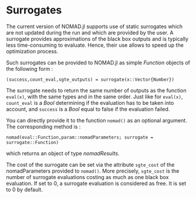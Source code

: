 # Surrogates

The current version of NOMAD.jl supports use of static surrogates which are not updated during the run and which are provided by the user. A surrogate provides approximations of the black box outputs and is typically less time-consuming to
evaluate. Hence, their use allows to speed up the optimization process.

Such surrogates can be provided to NOMAD.jl as simple *Function* objects of the
following form :

    (success,count_eval,sgte_outputs) = surrogate(x::Vector{Number})

The surrogate needs to return the same number of outputs as the function
`eval(x)`, with the same types and in the same order. Just like for `eval(x)`,
`count_eval` is a *Bool* determining if the evaluation has to be taken into account,
and `success` is a *Bool* equal to false if the evaluation failed.

You can directly provide it to the function `nomad()` as an optional argument. The
corresponding method is :

    nomad(eval::Function,param::nomadParameters; surrogate = surrogate::Function)

which returns an object of type *nomadResults*.

The cost of the surrogate can be set via the attribute `sgte_cost` of the
nomadParameters provided to `nomad()`. More precisely, `sgte_cost` is the number
of surrogate evaluations costing as much as one black box evaluation.
If set to 0, a surrogate evaluation is considered as free.
It is set to 0 by default.

